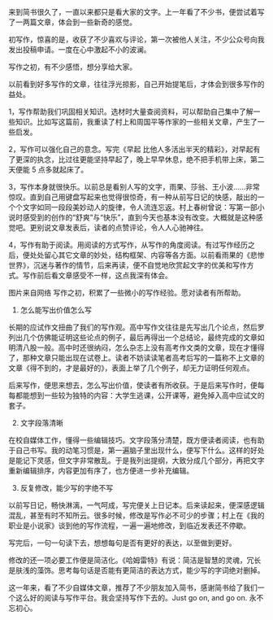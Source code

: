 来到简书很久了，一直以来都只是看大家的文字。上一年看了不少书，便尝试着写了一两篇文章，体会到一些新奇的感觉。

初写作，惊喜的是，收获了不少喜欢与评论，第一次被他人关注，不少公众号向我发出投稿申请。一度在心中激起不小的波澜。

写作之初，有不少感悟，想分享给大家。

以前看到好多写作的文章，往往浮光掠影，自己开始提笔后，才体会到很多写作的益处。

1，写作帮助我们巩固相关知识。选材时大量查阅资料，可以帮助自己集中了解一些知识。比如写这篇前，我重读了村上和周国平等作家的一些相关文章，产生了一些启发。

2，写作可以强化自己的意念。写完《早起 比他人多活出半天的精彩》，对早起有了更深的执念，比过往更能坚持早起了，晚上早早休息，绝不把手机带上床，第二天便能 5 点多就起床了。

3，写作本身就很快乐。以前总是看别人写的文字，雨果、莎翁、王小波……非常惊叹。直到自己用键盘写起来也觉得很惊奇，有一种从前写日记的快感，敲出的一个个文字如同一段段美妙动人的旋律，令人流连忘返。村上春树曾说：写第一部小说时感受到的创作的“舒爽”与“快乐”，直到今天也基本没有改变。大概就是这种感觉吧。更别说文章发表后，读者的点赞评论，令人人心驰神往。

4，写作有助于阅读。用阅读的方式写作，从写作的角度阅读。有过写作经历之后，便处处留心其它文章的妙处，结构框架、内容等各方面。以前看雨果的《悲惨世界》，沉迷与著作的情节，后来再读，便不自觉地欣赏起文字的优美和写作方式。写作前后看文章感受不一样，这点我深有体会。

图片来自网络
写作之初，积累了一些微小的写作经验。愿对读者有所帮助。

1. 怎么能写出价值怎么写

长期的应试作文扭曲了我们的写作观。高中写作文往往是先写出几个论点，然后罗列出几个仿佛能证明这些论点的例子，最后再得出一个总结论，最终完成的文章如明清八股一般。高中时还很纳闷，怎么杂志上没有高考作文类的文章，现在才懂得了，那种文章只能出现在试卷上。读者不妨读读笔者高考后写的一篇称不上文章的文章《得不到的，才是最好的》，表面上举了几个例子，却无力证明任何观点。

后来写作，便思来想去，怎么写出价值，使读者有所收获。于是后来写作时，便每每都能想到一些较为独特的内容：大学生逃课，公开课等，避免掉入高中应试文的套子。

2. 文字段落清晰

在校自媒体工作，懂得一些编辑技巧。文字段落分清楚，既方便读者阅读，也有助于自己书写。我的动笔习惯是，第一遍脑子里出现什么，便写下什么。这样的好处是能记下灵感，但文字非常散乱。于是我列出提纲，大致分成几个部分，再把文字重新编辑排序，内容更加有序了，也方便进一步补充编辑。

3. 反复修改，能少写的字绝不写

以前写日记，畅快淋漓，一气呵成，写完便关上日记本。后来读起来，便深感逻辑混乱，甚至有时不知所云。很多时候，修改是写作必不可少的步骤；村上在《我的职业是小说家》谈到他的写作流程，一遍一遍地修改，到临近发表还不停歇。

写完后，一句一句读下去，想想每句是否有更好的表达，以至做到更好。

修改的还一项必要工作便是简洁化。《哈姆雷特》有说：简洁是智慧的灵魂，冗长是肤浅的藻饰。思考每句话是否能有更简洁的表达方式，能少写的字词绝对删掉。

这一年来，看了不少自媒体文章，推荐了不少朋友加入简书，感谢简书给了我们一个这么好的阅读与写作平台。我会坚持写作下去的。Just go on, and go on. 永不忘初心。
